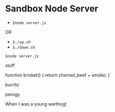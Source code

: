 Sandbox Node Server
===================


* `$node server.js`

OR

* `$./up.sh`
* `$./down.sh`

`$node server.js`

stuff

function brisket() {
	return charred_beef + smoke;
}

burrito

perogy

When I was a young warthog!
